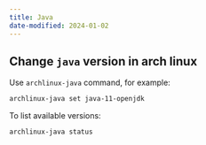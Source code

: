 ```yaml
---
title: Java
date-modified: 2024-01-02
---
```


## Change `java` version in arch linux

Use `archlinux-java` command, for example:

```bash
archlinux-java set java-11-openjdk
```

To list available versions:

```bash
archlinux-java status
```
